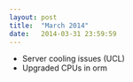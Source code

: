 ```yaml
---
layout: post
title:  "March 2014"
date:   2014-03-31 23:59:59
---
```


* Server cooling issues (UCL)
* Upgraded CPUs in orm
